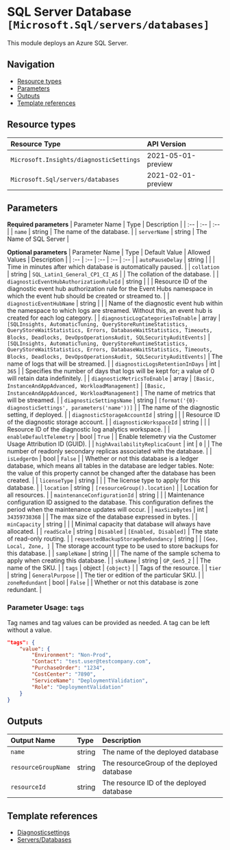 # SQL Server Database `[Microsoft.Sql/servers/databases]`

This module deploys an Azure SQL Server.

## Navigation

- [Resource types](#Resource-types)
- [Parameters](#Parameters)
- [Outputs](#Outputs)
- [Template references](#Template-references)

## Resource types

| Resource Type | API Version |
| :-- | :-- |
| `Microsoft.Insights/diagnosticSettings` | 2021-05-01-preview |
| `Microsoft.Sql/servers/databases` | 2021-02-01-preview |

## Parameters

**Required parameters**
| Parameter Name | Type | Description |
| :-- | :-- | :-- |
| `name` | string | The name of the database. |
| `serverName` | string | The Name of SQL Server |

**Optional parameters**
| Parameter Name | Type | Default Value | Allowed Values | Description |
| :-- | :-- | :-- | :-- | :-- |
| `autoPauseDelay` | string |  |  | Time in minutes after which database is automatically paused. |
| `collation` | string | `SQL_Latin1_General_CP1_CI_AS` |  | The collation of the database. |
| `diagnosticEventHubAuthorizationRuleId` | string |  |  | Resource ID of the diagnostic event hub authorization rule for the Event Hubs namespace in which the event hub should be created or streamed to. |
| `diagnosticEventHubName` | string |  |  | Name of the diagnostic event hub within the namespace to which logs are streamed. Without this, an event hub is created for each log category. |
| `diagnosticLogCategoriesToEnable` | array | `[SQLInsights, AutomaticTuning, QueryStoreRuntimeStatistics, QueryStoreWaitStatistics, Errors, DatabaseWaitStatistics, Timeouts, Blocks, Deadlocks, DevOpsOperationsAudit, SQLSecurityAuditEvents]` | `[SQLInsights, AutomaticTuning, QueryStoreRuntimeStatistics, QueryStoreWaitStatistics, Errors, DatabaseWaitStatistics, Timeouts, Blocks, Deadlocks, DevOpsOperationsAudit, SQLSecurityAuditEvents]` | The name of logs that will be streamed. |
| `diagnosticLogsRetentionInDays` | int | `365` |  | Specifies the number of days that logs will be kept for; a value of 0 will retain data indefinitely. |
| `diagnosticMetricsToEnable` | array | `[Basic, InstanceAndAppAdvanced, WorkloadManagement]` | `[Basic, InstanceAndAppAdvanced, WorkloadManagement]` | The name of metrics that will be streamed. |
| `diagnosticSettingsName` | string | `[format('{0}-diagnosticSettings', parameters('name'))]` |  | The name of the diagnostic setting, if deployed. |
| `diagnosticStorageAccountId` | string |  |  | Resource ID of the diagnostic storage account. |
| `diagnosticWorkspaceId` | string |  |  | Resource ID of the diagnostic log analytics workspace. |
| `enableDefaultTelemetry` | bool | `True` |  | Enable telemetry via the Customer Usage Attribution ID (GUID). |
| `highAvailabilityReplicaCount` | int | `0` |  | The number of readonly secondary replicas associated with the database. |
| `isLedgerOn` | bool | `False` |  | Whether or not this database is a ledger database, which means all tables in the database are ledger tables. Note: the value of this property cannot be changed after the database has been created. |
| `licenseType` | string |  |  | The license type to apply for this database. |
| `location` | string | `[resourceGroup().location]` |  | Location for all resources. |
| `maintenanceConfigurationId` | string |  |  | Maintenance configuration ID assigned to the database. This configuration defines the period when the maintenance updates will occur. |
| `maxSizeBytes` | int | `34359738368` |  | The max size of the database expressed in bytes. |
| `minCapacity` | string |  |  | Minimal capacity that database will always have allocated. |
| `readScale` | string | `Disabled` | `[Enabled, Disabled]` | The state of read-only routing. |
| `requestedBackupStorageRedundancy` | string |  | `[Geo, Local, Zone, ]` | The storage account type to be used to store backups for this database. |
| `sampleName` | string |  |  | The name of the sample schema to apply when creating this database. |
| `skuName` | string | `GP_Gen5_2` |  | The name of the SKU. |
| `tags` | object | `{object}` |  | Tags of the resource. |
| `tier` | string | `GeneralPurpose` |  | The tier or edition of the particular SKU. |
| `zoneRedundant` | bool | `False` |  | Whether or not this database is zone redundant. |


### Parameter Usage: `tags`

Tag names and tag values can be provided as needed. A tag can be left without a value.

```json
"tags": {
    "value": {
        "Environment": "Non-Prod",
        "Contact": "test.user@testcompany.com",
        "PurchaseOrder": "1234",
        "CostCenter": "7890",
        "ServiceName": "DeploymentValidation",
        "Role": "DeploymentValidation"
    }
}
```

## Outputs

| Output Name | Type | Description |
| :-- | :-- | :-- |
| `name` | string | The name of the deployed database |
| `resourceGroupName` | string | The resourceGroup of the deployed database |
| `resourceId` | string | The resource ID of the deployed database |

## Template references

- [Diagnosticsettings](https://docs.microsoft.com/en-us/azure/templates/Microsoft.Insights/2021-05-01-preview/diagnosticSettings)
- [Servers/Databases](https://docs.microsoft.com/en-us/azure/templates/Microsoft.Sql/2021-02-01-preview/servers/databases)
